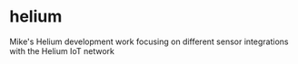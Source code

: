 # helium
Mike's Helium development work focusing on different sensor integrations with the Helium IoT network
